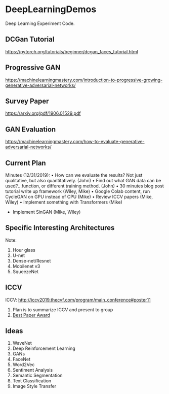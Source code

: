 # DeepLearningDemos
Deep Learning Experiment Code.

## DCGan Tutorial
https://pytorch.org/tutorials/beginner/dcgan_faces_tutorial.html

## Progressive GAN
https://machinelearningmastery.com/introduction-to-progressive-growing-generative-adversarial-networks/

## Survey Paper
https://arxiv.org/pdf/1906.01529.pdf

## GAN Evaluation
https://machinelearningmastery.com/how-to-evaluate-generative-adversarial-networks/

## Current Plan
Minutes (12/31/2019):
• How can we evaluate the results? Not just qualitative, but also quantitatively. (John)
• Find out what GAN data can be used?...function, or different training method. (John)
• 30 minutes blog post tutorial write up framework (Wiley, Mike)
• Google Colab content, run CycleGAN on GPU instead of CPU (Mike)
• Review ICCV papers (Mike, Wiley)
• Implement something with Transformers (Mike)
- Implement SinGAN (Mike, Wiley)

## Specific Interesting Architectures
Note:
1. Hour glass
1. U-net
1. Dense-net/Resnet
1. Mobilenet v3
1. SqueezeNet

## ICCV
ICCV: http://iccv2019.thecvf.com/program/main_conference#poster11
1. Plan is to summarize ICCV and present to group
1. [Best Paper Award](https://www.youtube.com/watch?v=mdAcPe74tZI&feature=youtu.be&t=3217)

## Ideas
1. WaveNet
2. Deep Reinforcement Learning
3. GANs
4. FaceNet
5. Word2Vec
6. Sentiment Analysis
7. Semantic Segmentation
8. Text Classification
9. Image Style Transfer
